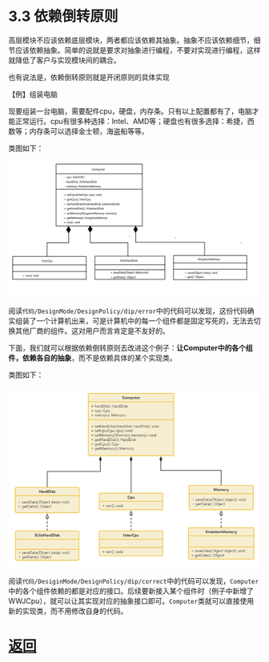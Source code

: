# 3.3 依赖倒转原则

高层模块不应该依赖底层模块，两者都应该依赖其抽象。抽象不应该依赖细节，细节应该依赖抽象。简单的说就是要求对抽象进行编程，不要对实现进行编程，这样就降低了客户与实现模块间的耦合。

也有说法是，依赖倒转原则就是开闭原则的具体实现

【例】组装电脑

现要组装一台电脑，需要配件cpu，硬盘，内存条。只有以上配置都有了，电脑才能正常运行。cpu有很多种选择：Intel、AMD等；硬盘也有很多选择：希捷，西数等；内存条可以选择金士顿，海盗船等等。

类图如下：

![装电脑](../../img/第一章/组装电脑.png)

阅读`代码/DesignMode/DesignPolicy/dip/error`中的代码可以发现，这份代码确实组装了一个计算机出来，可是计算机中的每一个组件都是固定写死的，无法去切换其他厂商的组件。这对用户而言肯定是不友好的。

下面，我们就可以根据依赖倒转原则去改进这个例子：**让Computer中的各个组件，依赖各自的抽象**，而不是依赖具体的某个实现类。

类图如下：

![装电脑改进](../../img/第一章/组装电脑改进.png)

阅读`代码/DesiginMode/DesignPolicy/dip/correct`中的代码可以发现，`Computer`中的各个组件依赖的都是对应的接口。后续要新接入某个组件时（例子中新增了WWJCpu），就可以让其实现对应的抽象接口即可。`Computer`类就可以直接使用新的实现类，而不用修改自身的代码。

# [返回](../%E7%AC%AC%E4%B8%80%E7%AB%A0.md)